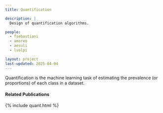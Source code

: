 ```yaml
---
title: Quantification

description: |
  Design of quantification algorithms.

people:
  - fsebastiani
  - amoreo
  - aesuli
  - lvolpi

layout: project
last-updated: 2025-04-04
---
```

Quantification is the machine learning task of estimating the prevalence (or proportions) of each class in a dataset.

<div id="publications" style="font-size: 0.9rem;">
    <h4>Related Publications</h4>
    {% include quant.html %}
</div>
